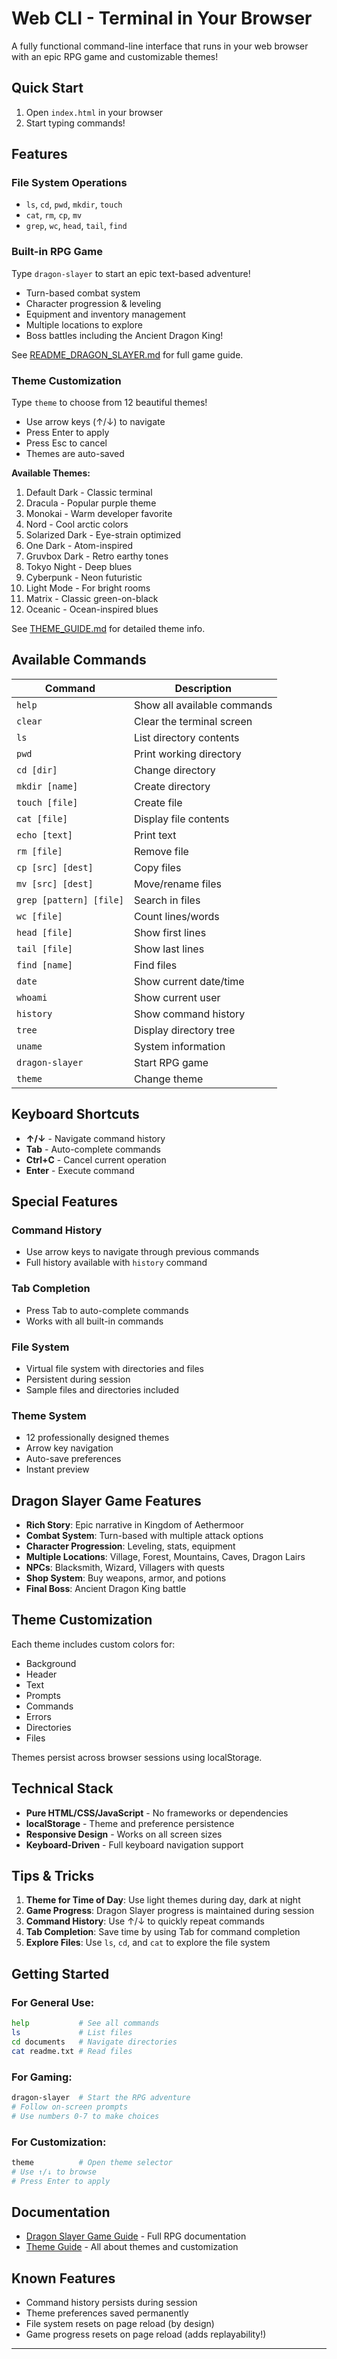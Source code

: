 # Web CLI - Terminal in Your Browser

A fully functional command-line interface that runs in your web browser with an epic RPG game and customizable themes!

## Quick Start

1. Open `index.html` in your browser
2. Start typing commands!

## Features

### File System Operations
- `ls`, `cd`, `pwd`, `mkdir`, `touch`
- `cat`, `rm`, `cp`, `mv`
- `grep`, `wc`, `head`, `tail`, `find`

### Built-in RPG Game
Type `dragon-slayer` to start an epic text-based adventure!
- Turn-based combat system
- Character progression & leveling
- Equipment and inventory management
- Multiple locations to explore
- Boss battles including the Ancient Dragon King!

See [README_DRAGON_SLAYER.md](README_DRAGON_SLAYER.md) for full game guide.

### Theme Customization
Type `theme` to choose from 12 beautiful themes!
- Use arrow keys (↑/↓) to navigate
- Press Enter to apply
- Press Esc to cancel
- Themes are auto-saved

**Available Themes:**
1. Default Dark - Classic terminal
2. Dracula - Popular purple theme
3. Monokai - Warm developer favorite
4. Nord - Cool arctic colors
5. Solarized Dark - Eye-strain optimized
6. One Dark - Atom-inspired
7. Gruvbox Dark - Retro earthy tones
8. Tokyo Night - Deep blues
9. Cyberpunk - Neon futuristic
10. Light Mode - For bright rooms
11. Matrix - Classic green-on-black
12. Oceanic - Ocean-inspired blues

See [THEME_GUIDE.md](THEME_GUIDE.md) for detailed theme info.

## Available Commands

| Command | Description |
|---------|-------------|
| `help` | Show all available commands |
| `clear` | Clear the terminal screen |
| `ls` | List directory contents |
| `pwd` | Print working directory |
| `cd [dir]` | Change directory |
| `mkdir [name]` | Create directory |
| `touch [file]` | Create file |
| `cat [file]` | Display file contents |
| `echo [text]` | Print text |
| `rm [file]` | Remove file |
| `cp [src] [dest]` | Copy files |
| `mv [src] [dest]` | Move/rename files |
| `grep [pattern] [file]` | Search in files |
| `wc [file]` | Count lines/words |
| `head [file]` | Show first lines |
| `tail [file]` | Show last lines |
| `find [name]` | Find files |
| `date` | Show current date/time |
| `whoami` | Show current user |
| `history` | Show command history |
| `tree` | Display directory tree |
| `uname` | System information |
| `dragon-slayer` | Start RPG game |
| `theme` | Change theme |

## Keyboard Shortcuts

- **↑/↓** - Navigate command history
- **Tab** - Auto-complete commands
- **Ctrl+C** - Cancel current operation
- **Enter** - Execute command

## Special Features

### Command History
- Use arrow keys to navigate through previous commands
- Full history available with `history` command

### Tab Completion
- Press Tab to auto-complete commands
- Works with all built-in commands

### File System
- Virtual file system with directories and files
- Persistent during session
- Sample files and directories included

### Theme System
- 12 professionally designed themes
- Arrow key navigation
- Auto-save preferences
- Instant preview

## Dragon Slayer Game Features

- **Rich Story**: Epic narrative in Kingdom of Aethermoor
- **Combat System**: Turn-based with multiple attack options
- **Character Progression**: Leveling, stats, equipment
- **Multiple Locations**: Village, Forest, Mountains, Caves, Dragon Lairs
- **NPCs**: Blacksmith, Wizard, Villagers with quests
- **Shop System**: Buy weapons, armor, and potions
- **Final Boss**: Ancient Dragon King battle

## Theme Customization

Each theme includes custom colors for:
- Background
- Header
- Text
- Prompts
- Commands
- Errors
- Directories
- Files

Themes persist across browser sessions using localStorage.

## Technical Stack

- **Pure HTML/CSS/JavaScript** - No frameworks or dependencies
- **localStorage** - Theme and preference persistence
- **Responsive Design** - Works on all screen sizes
- **Keyboard-Driven** - Full keyboard navigation support

## Tips & Tricks

1. **Theme for Time of Day**: Use light themes during day, dark at night
2. **Game Progress**: Dragon Slayer progress is maintained during session
3. **Command History**: Use ↑/↓ to quickly repeat commands
4. **Tab Completion**: Save time by using Tab for command completion
5. **Explore Files**: Use `ls`, `cd`, and `cat` to explore the file system

## Getting Started

### For General Use:
```bash
help           # See all commands
ls             # List files
cd documents   # Navigate directories
cat readme.txt # Read files
```

### For Gaming:
```bash
dragon-slayer  # Start the RPG adventure
# Follow on-screen prompts
# Use numbers 0-7 to make choices
```

### For Customization:
```bash
theme          # Open theme selector
# Use ↑/↓ to browse
# Press Enter to apply
```

## Documentation

- [Dragon Slayer Game Guide](README_DRAGON_SLAYER.md) - Full RPG documentation
- [Theme Guide](THEME_GUIDE.md) - All about themes and customization


## Known Features

- Command history persists during session
- Theme preferences saved permanently
- File system resets on page reload (by design)
- Game progress resets on page reload (adds replayability!)

---
